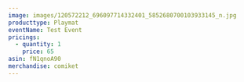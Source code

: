 ```yaml
---
image: images/120572212_696097714332401_5852680700103933145_n.jpg
producttype: Playmat
eventName: Test Event
pricings:
  - quantity: 1
    price: 65
asin: fN1qnoA90
merchandise: comiket
---
```

